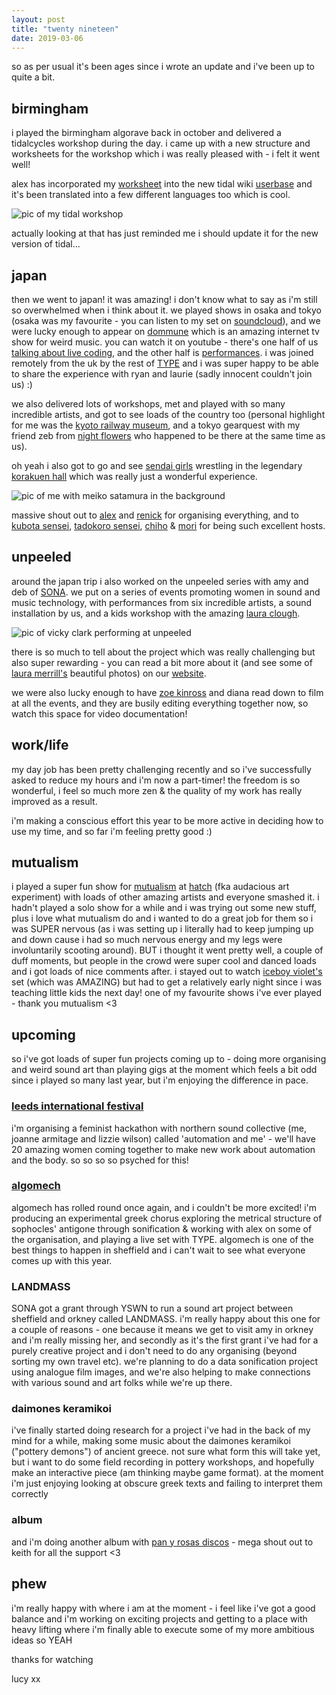 ```yaml
---
layout: post
title: "twenty nineteen"
date: 2019-03-06
---
```


so as per usual it's been ages since i wrote an update and i've been up to quite a bit.

## birmingham
i played the birmingham algorave back in october and delivered a tidalcycles workshop during the day. i came up with a new structure and worksheets for the workshop which i was really pleased with - i felt it went well!

alex has incorporated my [worksheet](https://tidalcycles.org/index.php/Tidal_workshop_worksheet) into the new tidal wiki [userbase](https://tidalcycles.org/index.php/Userbase) and it's been translated into a few different languages too which is cool.

![pic of my tidal workshop](https://i.postimg.cc/hGXnv6xr/Dqhj-BQNX4-AAIo-K8.jpg)

actually looking at that has just reminded me i should update it for the new version of tidal... 

## japan
then we went to japan! it was amazing! i don't know what to say as i'm still so overwhelmed when i think about it.  we played shows in osaka and tokyo (osaka was my favourite - you can listen to my set on [soundcloud](https://soundcloud.com/hl6/live-in-osaka)), and we were lucky enough to appear on [dommune](http://www.dommune.com/) which is an amazing internet tv show for weird music.  you can watch it on youtube - there's one half of us [talking about live coding](https://www.youtube.com/watch?v=P925e7Nx2hM&t=1155s), and the other half is [performances](https://www.youtube.com/watch?v=Tjf-NJNfOP4).  i was joined remotely from the uk by the rest of [TYPE](https://typeensemble.wordpress.com/) and i was super happy to be able to share the experience with ryan and laurie (sadly innocent couldn't join us) :)

we also delivered lots of workshops, met and played with so many incredible artists, and got to see loads of the country too (personal highlight for me was the [kyoto railway museum](http://www.kyotorailwaymuseum.jp/en/), and a tokyo gearquest with my friend zeb from [night flowers](https://nightflowers.bandcamp.com/) who happened to be there at the same time as us).

oh yeah i also got to go and see [sendai girls](http://sendaigirls.jp/) wrestling in the legendary [korakuen hall](https://www.tokyo-dome.co.jp/en/tourists/hall/) which was really just a wonderful experience.

![pic of me with meiko satamura in the background](https://i.postimg.cc/J7fsL3fv/IMG-20181116-205613.jpg)

massive shout out to [alex](http://slab.org/) and [renick](https://renickbell.bandcamp.com/) for organising everything, and to [kubota sensei](http://www.idd.tamabi.ac.jp/~kubotaa/index.html), [tadokoro sensei](https://github.com/tado), [chiho](https://soundcloud.com/azamiline) & [mori](https://moxus.org/) for being such excellent hosts.

## unpeeled
around the japan trip i also worked on the unpeeled series with amy and deb of [SONA](https://sonawomen.co.uk/).  we put on a series of events promoting women in sound and music technology, with performances from six incredible artists, a sound installation by us, and a kids workshop with the amazing [laura clough](https://soundcloud.com/laura-clough-2).

![pic of vicky clark performing at unpeeled](https://i.postimg.cc/BZLjk7V2/sona-vicky-clarke-02-11-18-23.jpg)

there is so much to tell about the project which was really challenging but also super rewarding - you can read a bit more about it (and see some of [laura merrill's](http://www.lauramerrillphotos.com/) beautiful photos) on our [website](https://sonawomen.co.uk/2018/09/06/sona-unpeeled/).

we were also lucky enough to have [zoe kinross](https://vimeo.com/user24676890) and diana read down to film at all the events, and they are busily editing everything together now, so watch this space for video documentation!

## work/life
my day job has been pretty challenging recently and so i've successfully asked to reduce my hours and i'm now a part-timer!  the freedom is so wonderful, i feel so much more zen & the quality of my work has really improved as a result.

i'm making a conscious effort this year to be more active in deciding how to use my time, and so far i'm feeling pretty good :)

## mutualism
i played a super fun show for [mutualism](https://mutualismuk.bandcamp.com/) at [hatch](http://www.hatchsheffield.com/) (fka audacious art experiment) with loads of other amazing artists and everyone smashed it.  i hadn't played a solo show for a while and i was trying out some new stuff, plus i love what mutualism do and i wanted to do a great job for them so i was SUPER nervous (as i was setting up i literally had to keep jumping up and down cause i had so much nervous energy and my legs were involuntarily scooting around). BUT i thought it went pretty well, a couple of duff moments, but people in the crowd were super cool and danced loads and i got loads of nice comments after. i stayed out to watch [iceboy violet's](https://soundcloud.com/iceboy_violet) set (which was AMAZING) but had to get a relatively early night since i was teaching little kids the next day! one of my favourite shows i've ever played - thank you mutualism <3

## upcoming
so i've got loads of super fun projects coming up to - doing more organising and weird sound art than playing gigs at the moment which feels a bit odd since i played so many last year, but i'm enjoying the difference in pace.

### [leeds international festival](https://leedsinternationalfestival.com/)
i'm organising a feminist hackathon with northern sound collective (me, joanne armitage and lizzie wilson) called 'automation and me' - we'll have 20 amazing women coming together to make new work about automation and the body. so so so so psyched for this!

### [algomech](https://algomech.com/2019/)
algomech has rolled round once again, and i couldn't be more excited! i'm producing an experimental greek chorus exploring the metrical structure of sophocles' antigone through sonification & working with alex on some of the organisation, and playing a live set with TYPE.  algomech is one of the best things to happen in sheffield and i can't wait to see what everyone comes up with this year.

### LANDMASS
SONA got a grant through YSWN to run a sound art project between sheffield and orkney called LANDMASS.  i'm really happy about this one for a couple of reasons - one because it means we get to visit amy in orkney and i'm really missing her, and secondly as it's the first grant i've had for a purely creative project and i don't need to do any organising (beyond sorting my own travel etc).  we're planning to do a data sonification project using analogue film images, and we're also helping to make connections with various sound and art folks while we're up there.

### daimones keramikoi
i've finally started doing research for a project i've had in the back of my mind for a while, making some music about the daimones keramikoi ("pottery demons") of ancient greece.  not sure what form this will take yet, but i want to do some field recording in pottery workshops, and hopefully make an interactive piece (am thinking maybe game format). at the moment i'm just enjoying looking at obscure greek texts and failing to interpret them correctly

### album
and i'm doing another album with [pan y rosas discos](http://www.panyrosasdiscos.net/) - mega shout out to keith for all the support <3

## phew
i'm really happy with where i am at the moment - i feel like i've got a good balance and i'm working on exciting projects and getting to a place with heavy lifting where i'm finally able to execute some of my more ambitious ideas so YEAH

thanks for watching

lucy xx
